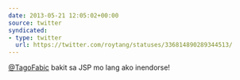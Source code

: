 ```yaml
---
date: 2013-05-21 12:05:02+00:00
source: twitter
syndicated:
- type: twitter
  url: https://twitter.com/roytang/statuses/336814890289344513/
---
```


[@TagoFabic](https://twitter.com/TagoFabic/) bakit sa JSP mo lang ako inendorse!